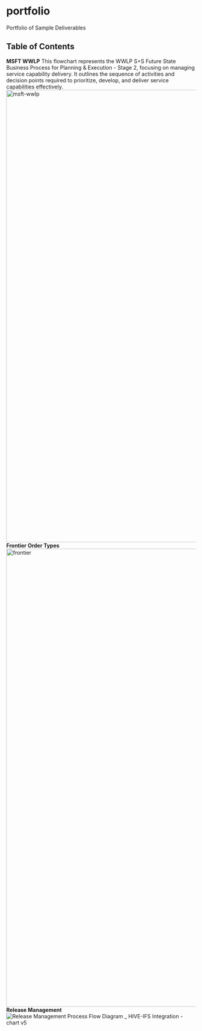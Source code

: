 # portfolio
Portfolio of Sample Deliverables
## Table of Contents


**MSFT WWLP**
This flowchart represents the WWLP S+S Future State Business Process for Planning & Execution - Stage 2, focusing on managing service capability delivery. It outlines the sequence of activities and decision points required to prioritize, develop, and deliver service capabilities effectively.  
<img width="1204" alt="msft-wwlp" src="https://github.com/user-attachments/assets/f9f3b5a4-1966-4dab-8126-e268e903b30f" />
**Frontier Order Types**
<img width="1219" alt="frontier" src="https://github.com/user-attachments/assets/6fcbda6f-5edc-4b57-95b2-12083c56f866" />
**Release Management**
![Release Management Process Flow Diagram _ HIVE-IFS Integration  - chart v5](https://github.com/user-attachments/assets/08ee6779-f75d-4f78-96c8-7e8a541eace3)
